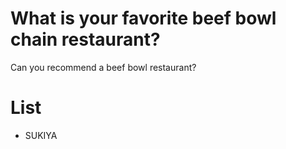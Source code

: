 # What is your favorite beef bowl chain restaurant?
Can you recommend a beef bowl restaurant?

# List
- SUKIYA
